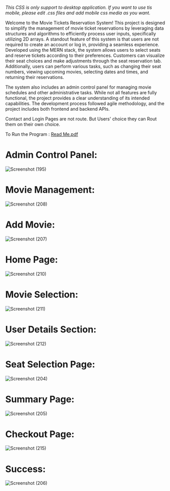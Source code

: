 _This CSS is only support to desktop application. If you want to use tis mobile, please edit .css files and add mobile css media as you want._

Welcome to the Movie Tickets Reservation System! This project is designed to simplify the management of movie ticket reservations by leveraging data structures and algorithms to efficiently process user inputs, specifically utilizing 2D arrays. A standout feature of this system is that users are not required to create an account or log in, providing a seamless experience. Developed using the MERN stack, the system allows users to select seats and reserve tickets according to their preferences. Customers can visualize their seat choices and make adjustments through the seat reservation tab. Additionally, users can perform various tasks, such as changing their seat numbers, viewing upcoming movies, selecting dates and times, and returning their reservations.

The system also includes an admin control panel for managing movie schedules and other administrative tasks. While not all features are fully functional, the project provides a clear understanding of its intended capabilities. The development process followed agile methodology, and the project includes both frontend and backend APIs.

Contact and Login Pages are not route. But Users' choice they can Rout them on their own choice.

To Run the Program :  [Read Me.pdf](https://github.com/user-attachments/files/16961245/Read.Me.pdf)

# **Admin Control Panel:**

![Screenshot (195)](https://github.com/user-attachments/assets/51030ce2-cf13-443c-892b-99681f85893a)

# **Movie Management:**

![Screenshot (208)](https://github.com/user-attachments/assets/955e8acc-24b0-43e1-a1fd-ecc0869ba705)

#  **Add Movie:**

![Screenshot (207)](https://github.com/user-attachments/assets/6729dd5f-f66c-41df-b8f2-d72498ccf544)

# **Home Page:**

![Screenshot (210)](https://github.com/user-attachments/assets/4377187b-b81a-4401-bc8a-1ead8370a739)

# **Movie Selection:**

![Screenshot (211)](https://github.com/user-attachments/assets/61796f0c-2631-4159-be77-49442abcd1e8)

# **User Details Section:**

![Screenshot (212)](https://github.com/user-attachments/assets/ffdb8ef6-c9e3-4f9b-9f8e-1830dbda1795)

#  **Seat Selection Page:**

![Screenshot (204)](https://github.com/user-attachments/assets/6de7eda9-6aa0-451c-9880-1b3853776dfa)

# **Summary Page:**

![Screenshot (205)](https://github.com/user-attachments/assets/615cfd77-d5b5-4391-93f9-2cfbc695e2f9)

#  **Checkout Page:**

![Screenshot (215)](https://github.com/user-attachments/assets/e42616a0-4121-42d6-be04-2ce091a1eda9)

#  **Success:**

![Screenshot (206)](https://github.com/user-attachments/assets/adfc5b9c-1d36-47ac-ad0b-7a34b9138747)




